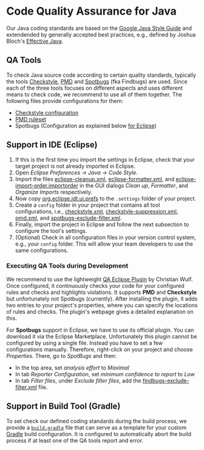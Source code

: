 # Code Quality Assurance for Java

Our Java coding standards are based on the [Google Java Style Guide](https://google.github.io/styleguide/javaguide.html) and
extendended by generally accepted best practices, e.g., defined by Joshua Bloch's 
[Effective Java](https://www.safaribooksonline.com/library/view/effective-java-3rd/9780134686097).

## QA Tools

To check Java source code according to certain quality standards, typically the tools [Checkstyle](https://checkstyle.org/), [PMD](https://pmd.github.io) and [Spotbugs](https://spotbugs.github.io/) (fka Findbugs) are used. Since each of the three tools focuses on different aspects and uses different means to check code, we recommend to use all of them together. The following files provide configurations for them:

* [Checkstyle configuration](checkstyle.xml)
* [PMD ruleset](pmd.xml)
* Spotbugs (Configuration as explained below [for Eclipse](#executing-qa-tools-during-development))

## Support in IDE (Eclipse)

1. If this is the first time you import the settings in Eclipse, check that your target project is not already imported in Eclipse.
2. Open *Eclipse Preferences -> Java -> Code Style*.
3. Import the files [eclipse-cleanup.xml](https://github.com/cau-se/code-quality-configurations/blob/master/java/eclipse-cleanup.xml), [eclipse-formatter.xml](https://github.com/cau-se/code-quality-configurations/blob/master/java/eclipse-formatter.xml), and [eclipse-import-order.importorder](https://github.com/cau-se/code-quality-configurations/blob/master/java/eclipse-import-order.importorder) in the GUI dialogs *Clean up*, *Formatter*, and *Organize Imports* respectively.
4. Now copy [org.eclipse.jdt.ui.prefs](https://github.com/Alexander-Krause/code-quality-configurations/blob/master/java/org.eclipse.jdt.ui.prefs) to the `.settings` folder of your project.
5. Create a `config` folder in your project that contains all tool configurations, i.e., [checkstyle.xml](https://github.com/cau-se/code-quality-configurations/blob/master/java/checkstyle.xml), [checkstyle-suppression.xml](https://github.com/cau-se/code-quality-configurations/blob/master/java/checkstyle-suppression.xml), [pmd.xml](https://github.com/cau-se/code-quality-configurations/blob/master/java/pmd.xml), and [spotbugs-exclude-filter.xml](https://github.com/cau-se/code-quality-configurations/blob/master/java/spotbugs-exclude-filter.xml).
6. Finally, import the project in Eclipse and follow the next subsection to configure the tool's settings.
7. (Optional) Check in all configuration files in your version control system, e.g., your `config` folder. This will allow your team developers to use the same configurations.

### Executing QA Tools during Development

We recommend to use the lightweight [QA Eclipse Plugin](https://github.com/ChristianWulf/qa-eclipse-plugin) by Christian Wulf. Once configured, it continuously checks your code for your configured rules and checks and highlights violations. It supports **PMD** and **Checkstyle** but unfortunately not Spotbugs (currently). After installing the plugin, it adds two entries to your project's properties, where you can specify the locations of rules and checks. The plugin's webpage gives a detailed explanation on this.

For **Spotbugs** support in Eclipse, we have to use its official plugin. You can download it via the Eclipse Marketplace. Unfortunately this plugin cannot be configured by using a single file. Instead you have to set a few configurations manually. Therefore, right-click on your project and choose *Properties*. There, go to *SpotBugs* and then:
* In the top area, set *analysis effort* to *Maximal*
* In tab *Reporter Configuration*, set *minimum confidence to report* to *Low*
* In tab *Filter files*, under *Exclude filter files*, add the [findbugs-exclude-filter.xml](findbugs-exclude-filter.xml) file.

## Support in Build Tool (Gradle)

To set check our defined coding standards during the build process, we provide a [`build.gradle`](build.gradle) file that can serve as a template for your custom [Gradle](https://gradle.org/) build configuration. It is configured to automatically abort the build process if at least one of the QA tools report and error.
